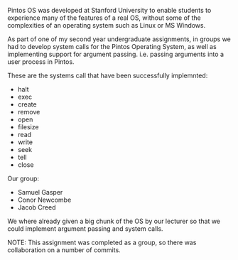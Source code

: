 Pintos OS was developed at Stanford University to enable students to experience many of the
features of a real OS, without some of the complexities of an operating system such as Linux
or MS Windows.

As part of one of my second year undergraduate assignments, in groups we had to develop system calls
for the Pintos Operating System, as well as implementing support for argument passing.
i.e. passing arguments into a user process in Pintos.

These are the systems call that have been successfully implemnted:
 - halt
 - exec
 - create
 - remove
 - open
 - filesize
 - read
 - write
 - seek
 - tell
 - close
 
 Our group:
  - Samuel Gasper
  - Conor Newcombe
  - Jacob Creed
  
 We where already given a big chunk of the OS by our lecturer so that we could implement argument
 passing and system calls.
  
 NOTE: This assignment was completed as a group, so there was collaboration on a number of commits.
 
